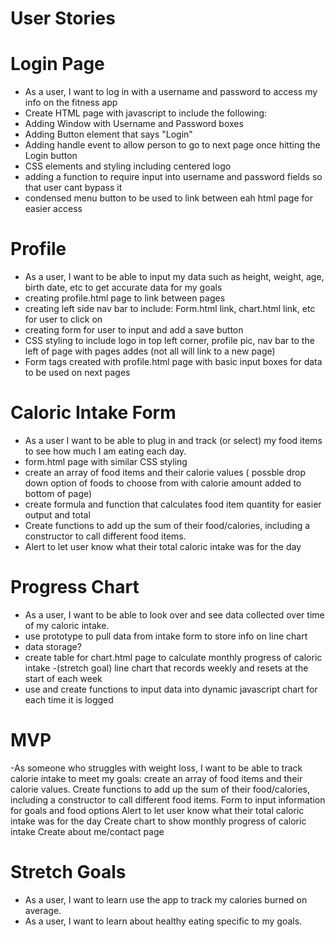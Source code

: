 # User Stories

# Login Page
- As a user, I want to log in with a username and password to access my info on the fitness app
- Create HTML page with javascript to include the following:
- Adding Window with Username and Password boxes
- Adding Button element that says "Login"
- Adding handle event to allow person to go to next page once hitting the Login button
- CSS elements and styling including centered logo
- adding a function to require input into username and password fields so that user cant bypass it
- condensed menu button to be used to link between eah html page for easier access

# Profile
- As a user, I want to be able to input my data such as height, weight, age, birth date, etc to get accurate data for my goals
- creating profile.html page to link between pages
- creating left side nav bar to include: Form.html link, chart.html link, etc for user to click on
- creating form for user to input and add a save button 
- CSS styling to include logo in top left corner, profile pic, nav bar to the left of page with pages addes (not all will link to a new page)
- Form tags created with profile.html page with basic input boxes for data to be used on next pages


# Caloric Intake Form
- As a user I want to be able to plug in and track (or select) my food items to see how much I am eating each day.
- form.html page with similar CSS styling
- create an array of food items and their calorie values ( possble drop down option of foods to choose from with calorie amount added to bottom of page)
- create formula and function that calculates food item quantity for easier output and total
- Create functions to add up the sum of their food/calories, including a constructor to call different food items.
- Alert to let user know what their total caloric intake was for the day



# Progress Chart
- As a user, I want to be able to look over and see data collected over time of my caloric intake.
- use prototype to pull data from intake form to store info on line chart
- data storage?
- create table for chart.html page to calculate monthly progress of caloric intake
-(stretch goal) line chart that records weekly and resets at the start of each week
- use and create functions to input data into dynamic javascript chart for each time it is logged



# MVP
 -As someone who struggles with weight loss, I want to be able to track calorie intake to meet my goals:
  create an array of food items and their calorie values. 
  Create functions to add up the sum of their food/calories, including a constructor to call different food items.
  Form to input information for goals and food options
  Alert to let user know what their total caloric intake was for the day
  Create chart to show monthly progress of caloric intake
  Create about me/contact page



# Stretch Goals
- As a user, I want to learn use the app to track my calories burned on average.
- As a user, I want to learn about healthy eating specific to my goals.


